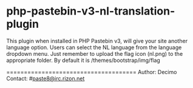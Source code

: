 php-pastebin-v3-nl-translation-plugin
=====================================
This plugin when installed in PHP Pastebin v3, will give your site another language option.
Users can select the NL language from the language dropdown menu.
Just remember to upload the flag icon (nl.png) to the appropriate folder. By default it is /themes/bootstrap/img/flag

=====================================
Author: Decimo
Contact: #paste8@irc.rizon.net

